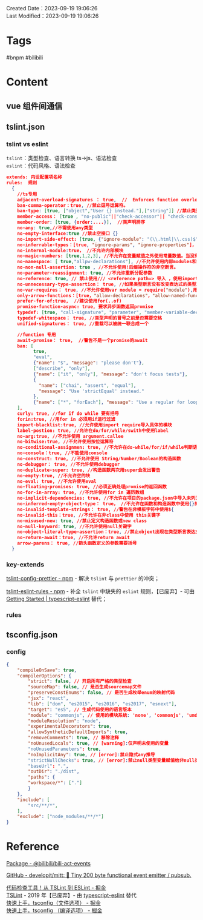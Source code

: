 Created Date：2023-09-19 19:06:26  
Last Modified：2023-09-19 19:06:26

# Tags

#bnpm #bilibili

# Content

## vue 组件间通信

## tslint.json

### tslint vs eslint

`tslint`：类型检查、语言转换 ts->js、语法检查  
`eslint`：代码风格、语法检查

```json
extends: 内设配置项名称
rules:  规则
  {
    //ts专用
    adjacent-overload-signatures ： true,  //  Enforces function overloads to be consecutive.
    ban-comma-operator：true, //禁止逗号运算符。
    ban-type: [true, ["object","User {} instead."],["string"]] //禁止类型
    member-access： [true , "no-public"||"check-accessor"|| "check-constructor" || "check-parameter-property"  ] ,  //类成员必须声明 private public ....
    member-order: [true, {order:....}],  //类声明排序
    no-any: true,//不需使用any类型
    no-empty-interface:true //禁止空接口 {}
    no-import-side-effect: [true, {"ignore-module": "(\\.html|\\.css)$"}], //禁止导入带有副作用的语句
    no-inferrable-types：[true, "ignore-params", "ignore-properties"]， //不允许将变量或参数初始化为数字，字符串或布尔值的显式类型声明。
    no-internal-module:true， //不允许内部模块
    no-magic-numbers: [true,1,2,3], //不允许在变量赋值之外使用常量数值。当没有指定允许值列表时，默认允许-1,0和1
    no-namespace: [ true,"allpw-declarations"], //不允许使用内部modules和命名空间
    no-non-null-assertion: true , //不允许使用!后缀操作符的非空断言。
    no-parameter-reassignment: true, //不允许重新分配参数
    no-reference: true, // 禁止使用/// <reference path=> 导入 ，使用import代替
    no-unnecessary-type-assertion： true, //如果类型断言没有改变表达式的类型就发出警告
    no-var-requires： true, //不允许使用var module = require("module"),用 import foo = require('foo')导入
    only-arrow-functions：[true，"allow-declarations"，"allow-named-functions"], //允许箭头表达式，不需要传统表达式 ； 允许独立的函数声明  ；允许表达，function foo() {}但不是function() {}
    prefer-for-of:true,  //建议使用for(..of)
    promise-function-async: true, 要求异步函数返回promise
    typedef: [true, "call-signature", "parameter", "member-variable-declaration"], //需要定义的类型存在
    typedef-whitespace： true, //类型声明的冒号之前是否需要空格
    unified-signatures： true, //重载可以被统一联合成一个

    //function 专用
    await-promise： true,  //警告不是一个promise的await
    ban: [
          true,
          "eval",
          {"name": "$", "message": "please don't"},
          ["describe", "only"],
          {"name": ["it", "only"], "message": "don't focus tests"},
          {
            "name": ["chai", "assert", "equal"],
            "message": "Use 'strictEqual' instead."
          },
          {"name": ["*", "forEach"], "message": "Use a regular for loop instead."}
    ],
    curly: true, //for if do while 要有括号
    forin:true, //用for in 必须用if进行过滤
    import-blacklist:true, //允许使用import require导入具体的模块
    label-postion: true, //允许在do/for/while/swith中使用label
    no-arg:true, //不允许使用 argument.callee
    no-bitwise:true, //不允许使用按位运算符
    no-conditional-assignmen: true, //不允许在do-while/for/if/while判断语句中使用赋值语句
    no-console：true, //不能使用console
    no-construct: true, //不允许使用 String/Number/Boolean的构造函数
    no-debugger： true, //不允许使用debugger
    no-duplicate-super: true, //构造函数两次用super会发出警告
    no-empty:true, //不允许空的块
    no-eval: true, //不允许使用eval
    no-floating-promises: true, //必须正确处理promise的返回函数
    no-for-in-array: true, //不允许使用for in 遍历数组
    no-implicit-dependencies: true, //不允许在项目的package.json中导入未列为依赖项的模块
    no-inferred-empty-object-type： true， //不允许在函数和构造函数中使用{}的类型推断
    no-invalid-template-strings： true, //警告在非模板字符中使用${
    no-invalid-this：true, //不允许在非class中使用 this关键字
    no-misused-new: true, //禁止定义构造函数或new class
    no-null-keyword: true, //不允许使用null关键字
    no-object-literal-type-assertion：true, //禁止objext出现在类型断言表达式中
    no-return-await：true, //不允许return await
    arrow-parens： true, //箭头函数定义的参数需要括号
  }
```

### key-extends

[tslint-config-prettier - npm](https://www.npmjs.com/package/tslint-config-prettier) - 解决 `tslint` 与 `prettier` 的冲突；  

[tslint-eslint-rules - npm](https://www.npmjs.com/package/tslint-eslint-rules) - 补全 `tslint` 中缺失的 `eslint` 规则，【已废弃】- 可由 [Getting Started | typescript-eslint](https://typescript-eslint.io/getting-started) 替代；

### rules

## tsconfig.json

### config

```json
{
	"compileOnSave": true,
	"compilerOptions": {
		"strict": false, // 开启所有严格的类型检查
		"sourceMap": false, // 是否生成sourcemap文件
		"preserveConstEnums": false, // 是否生成枚举enum的映射代码
		"jsx": "react",
		"lib": ["dom", "es2015", "es2016", "es2017", "esnext"],
		"target": "es5", // 生成代码使用的语言版本
		"module": "commonjs", // 使用的模块系统: 'none', 'commonjs', 'umd', 'es6', 'es2015', 'esnext', 'amd', 'system'
		"moduleResolution": "node",
		"experimentalDecorators": true,
		"allowSyntheticDefaultImports": true,
		"removeComments": true, // 移除注释
		"noUnusedLocals": true, // [warning]:仅声明未使用的变量
		"noUnusedParameters": true,
		"noImplicitAny": true, // [error]:禁止隐式any推导
		"strictNullChecks": true, // [error]:禁止null类型变量赋值给非null类型变量
		"baseUrl": ".",
		"outDir": "./dist",
		"paths": {
		"workspace/*": ["."]
		}
	},
	"include": [
		"src/**/*",
	],
	"exclude": ["node_modules/**/*"]
}
```

# Reference

[Package - @bilibili/bili-act-events](http://npm.bilibili.co/package/@bilibili/bili-act-events)  

[GitHub - developit/mitt: 🥊 Tiny 200 byte functional event emitter / pubsub.](https://github.com/developit/mitt)

[代码检查工具！从 TSLint 到 ESLint - 掘金](https://juejin.cn/post/6955025103507849223)  
[TSLint](https://palantir.github.io/tslint/) - 2019 年【已废弃】- 由 [typescript-eslint](https://typescript-eslint.io/) 替代  
[快速上手，tsconfig（文件选项） - 掘金](https://juejin.cn/post/6953553286657998879/)  
[快速上手，tsconfig （编译选项） - 掘金](https://juejin.cn/post/6953554051879403534)  

